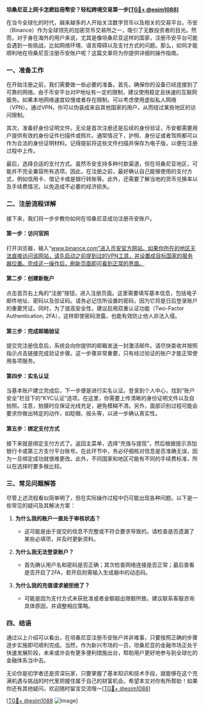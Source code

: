 **坦桑尼亚上网卡怎麽註冊幣安？轻松跨境交易第一步[[TG💪+ @esim1088](https://t.me/s/esim1088)]**

在当今全球化的时代，越来越多的人开始关注数字货币以及相关的交易平台。币安（Binance）作为全球领先的加密货币交易所之一，吸引了无数投资者的目光。然而，对于身在海外的用户来说，尤其是像坦桑尼亚这样的国家，注册币安平台可能会遇到一些挑战，比如网络环境、语言障碍以及支付方式的问题。那么，如何才能顺利地在坦桑尼亚注册币安账户呢？这篇文章将为你提供详细的操作指南。

### 一、准备工作

在开始注册之前，我们需要做一些必要的准备。首先，确保你的设备已经连接到了可靠的网络。由于币安平台对IP地址有一定的限制，建议使用稳定且快速的互联网服务。如果本地网络速度较慢或者存在限制，可以考虑使用虚拟私人网络（VPN）。通过VPN，你可以伪装成来自其他国家的用户，从而绕过某些地区的访问限制。

其次，准备好身份证明文件。无论是首次注册还是后续的身份验证，币安都需要用户提供有效的身份证件扫描件或照片。通常情况下，护照、身份证或者驾照都可以作为合法的身份证明材料。记得提前将这些文件扫描并保存为电子版，以便在注册过程中上传。

最后，选择合适的支付方式。虽然币安支持多种付款渠道，但在坦桑尼亚地区，可能并不完全兼容所有选项。因此，在注册之前，最好确认自己能够使用的支付方式，例如信用卡、借记卡或是银行转账等。此外，还需要了解当地的货币兑换率以及手续费情况，以免造成不必要的经济损失。

### 二、注册流程详解

接下来，我们将一步步教你如何在坦桑尼亚成功注册币安账户。

#### 第一步：访问官网

打开浏览器，输入“www.binance.com”进入币安官方网站。如果你所在的地区无法直接访问该网站，请先启动之前提到过的VPN工具，并设置成目标国家的服务器位置。完成这一操作后，刷新页面即可看到正常的界面。

#### 第二步：创建新账户

点击首页右上角的“注册”按钮，进入注册页面。这里需要填写基本信息，包括电子邮件地址、密码以及验证码。请务必记住所设置的密码，因为它将是日后登录账户的重要凭证。同时，为了提高安全性，建议启用双重认证功能（Two-Factor Authentication, 2FA），这样即使密码泄露，也能有效防止他人非法入侵。

#### 第三步：完成邮箱验证

提交完注册信息后，系统会向你提供的邮箱发送一封激活邮件。请尽快查收并按照指示点击链接完成验证步骤。这一步骤非常重要，只有经过验证的账户才能正常使用各项服务。

#### 第四步：实名认证

当基本账户建立完成后，下一步便是进行实名认证。登录到个人中心，找到“账户安全”栏目下的“KYC认证”选项。在这里，你需要上传清晰的身份证明文件以及自拍照。注意，拍摄时应保证光线充足，避免模糊不清。另外，面部识别过程可能会要求你做出特定的动作，如眨眼、摇头等，以进一步确认真实性。

#### 第五步：绑定支付方式

接下来就是绑定支付方式了。返回主菜单，选择“充值与提现”，然后根据提示添加银行卡或第三方支付平台账号。在此环节中，务必仔细核对信息是否准确无误，因为一旦绑定成功就很难更改。此外，不同国家和地区可能有不同的手续费标准，所以在选择时要多做比较。

### 三、常见问题解答

尽管上述流程看似简单明了，但在实际操作过程中仍可能出现各种问题。以下是一些常见的疑问及其解决方案：

1. **为什么我的账户一直处于审核状态？**
   - 这可能是由于提交的信息不完整或不符合要求导致的。请检查是否遗漏了某些必填项，并及时更新资料。

2. **为什么我无法登录账户？**
   - 首先确认用户名和密码是否正确；其次检查网络连接是否正常；最后查看是否开启了2FA，若开启则需输入生成器中的动态码。

3. **为什么我的充值请求被拒绝了？**
   - 可能是因为支付方式未获批准或者金额超出限额所致。建议联系客服咨询具体原因，并调整相应策略。

### 四、结语

通过以上介绍可以看出，在坦桑尼亚注册币安账户并非难事，只要按照正确的步骤逐步实施即可顺利完成。当然，作为新兴市场的一员，坦桑尼亚的金融市场正处于快速发展阶段，未来或许会有更多便利措施出台，帮助用户更好地参与到全球化的金融体系当中去。

无论你是初学者还是资深玩家，只要掌握了基本知识和技术手段，就能够在这个充满机遇与挑战的时代里把握住属于自己的财富机会。希望本文对你有所帮助！如果你还有其他疑问，欢迎随时留言交流哦～[[TG💪+ @esim1088](https://t.me/s/esim1088)]

[[TG💪+ @esim1088](https://t.me/s/esim1088) ![Image](https://i.postimg.cc/4NQfJmqS/Snipaste-2025-05-13-00-14-12.png)]
